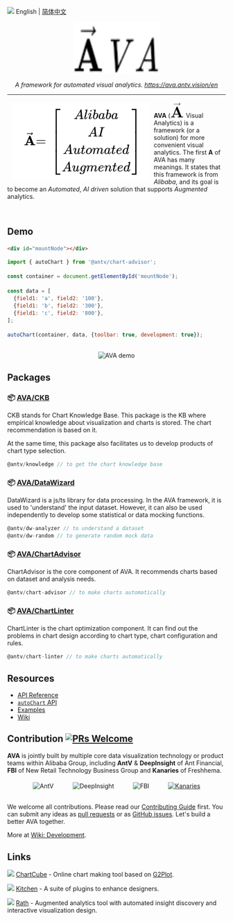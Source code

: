 <img src="https://gw.alipayobjects.com/zos/antfincdn/R8sN%24GNdh6/language.svg" width="18"> English | [简体中文](./zh-CN/README.zh-CN.md)

<div align="center">
  <img width="200" height="120" src="./common/img/logo.svg" alt="AVA logo">
</div>

<div align="center">

<i>A framework for automated visual analytics.</i>
<i><a href="https://ava.antv.vision/en">https://ava.antv.vision/en</a></i>

</div>

----

<a href="https://ava.antv.vision"><img src="./common/img/vectorA.svg" align="left" hspace="10" vspace="6"></a>

**AVA** (![AVA logo](./common/img/vectorASymbol.svg) Visual Analytics) is a framework (or a solution) for more convenient visual analytics. The first **A** of AVA  has many meanings. It states that this framework is from *Alibaba*, and its goal is to become an *Automated*, *AI driven* solution that supports *Augmented* analytics.

<br />

## Demo

```html
<div id="mountNode"></div>
```

```js
import { autoChart } from '@antv/chart-advisor';

const container = document.getElementById('mountNode');

const data = [
  {field1: 'a', field2: '100'},
  {field1: 'b', field2: '300'},
  {field1: 'c', field2: '800'},
];

autoChart(container, data, {toolbar: true, development: true});
```

<br>

<div align="center">
  <img src="https://gw.alipayobjects.com/zos/antfincdn/QTJPYXJpjW/avademo.gif" alt="AVA demo">
</div>

## Packages

### 📦 [AVA/CKB](https://github.com/antvis/AVA/tree/master/packages/knowledge)

CKB stands for Chart Knowledge Base. This package is the KB where empirical knowledge about visualization and charts is stored. The chart recommendation is based on it.

At the same time, this package also facilitates us to develop products of chart type selection.


```js
@antv/knowledge // to get the chart knowledge base
```

### 📦 [AVA/DataWizard](https://github.com/antvis/AVA/tree/master/packages/datawizard)

DataWizard is a js/ts library for data processing. In the AVA framework, it is used to 'understand' the input dataset. However, it can also be used independently to develop some statistical or data mocking functions.

```js
@antv/dw-analyzer // to understand a dataset
@antv/dw-random // to generate random mock data
```

### 📦 [AVA/ChartAdvisor](https://github.com/antvis/AVA/tree/master/packages/chart-advisor)

ChartAdvisor is the core component of AVA. It recommends charts based on dataset and analysis needs.

```js
@antv/chart-advisor // to make charts automatically
```

### 📦 [AVA/ChartLinter](https://github.com/antvis/AVA/tree/master/packages/chart-linter)

ChartLinter is the chart optimization component. It can find out the problems in chart design according to chart type, chart configuration and rules.

```js
@antv/chart-linter // to make charts automatically
```

## Resources

* [API Reference](docs/api/index.md)
* [`autoChart` API](API.md)
* [Examples](EXAMPLES.md)
* [Wiki](https://github.com/antvis/AVA/wiki)

## Contribution [![PRs Welcome](https://img.shields.io/badge/PRs-welcome-brightgreen.svg?style=flat-square)](http://makeapullrequest.com)

**AVA** is jointly built by multiple core data visualization technology or product teams within Alibaba Group, including **AntV** & **DeepInsight** of Ant Financial, **FBI** of New Retail Technology Business Group and **Kanaries** of Freshhema.

<div align="center">
  <img src="https://gw.alipayobjects.com/zos/antfincdn/Qv%24T%24KQJpx/19199542.png" alt="AntV" width="60" align="middle" hspace="20">
  <img src="https://gw.alipayobjects.com/zos/antfincdn/1V8%24AMxRRy/3794630be86d8bb484b9a86f8aead2d1.jpg" alt="DeepInsight" width="180" align="middle" hspace="20">
  <img src="https://gw.alipayobjects.com/zos/antfincdn/dDCkaw%26DcH/TB1HVktD9tYBeNjSspkXXbU8VXa-120-60.svg" alt="FBI" width="100" align="middle" hspace="20">
  <a href="https://github.com/Kanaries"><img src="https://gw.alipayobjects.com/zos/antfincdn/lwdITX3bOY/d398c9ee92e4e79a4ea92e7a24b166fe.jpg" alt="Kanaries" width="180" align="middle" hspace="20"></a>
</div>
<br>

We welcome all contributions. Please read our [Contributing Guide](./CONTRIBUTING.md) first. You can submit any ideas as [pull requests](https://github.com/antvis/AVA/pulls) or as [GitHub issues](https://github.com/antvis/AVA/issues). Let's build a better AVA together.

More at [Wiki: Development](https://github.com/antvis/AVA/wiki/Development).

## Links

<img src="https://gw.alipayobjects.com/zos/antfincdn/1yMwFkBvyV/chartcube-logo-cube.svg" width="18"> [ChartCube](https://chartcube.alipay.com/) - Online chart making tool based on [G2Plot](https://github.com/antvis/G2Plot).

<img src="https://gw.alipayobjects.com/zos/antfincdn/qxCT7b6aLE/LFooOLwmxGLsltmUjTAP.svg" width="18"> [Kitchen](https://kitchen.alipay.com/) - A suite of plugins to enhance designers.

<img src="https://ch-resources.oss-cn-shanghai.aliyuncs.com/images/kanaries-circular.png" width="18"> [Rath](https://github.com/Kanaries/Rath) - Augmented analytics tool with automated insight discovery and interactive visualization design.
